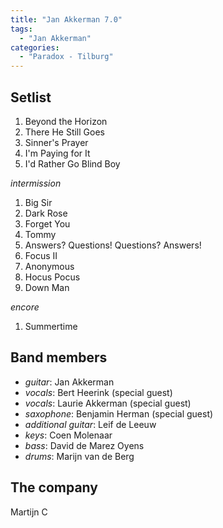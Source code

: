 ```yaml
---
title: "Jan Akkerman 7.0"
tags:
  - "Jan Akkerman"
categories:
  - "Paradox - Tilburg"
---
```

Setlist
-------
1. Beyond the Horizon
1. There He Still Goes
1. Sinner's Prayer
1. I'm Paying for It
1. I'd Rather Go Blind Boy

_intermission_

1. Big Sir
1. Dark Rose
1. Forget You
1. Tommy
1. Answers? Questions! Questions? Answers!
1. Focus II
1. Anonymous
1. Hocus Pocus
1. Down Man

_encore_

1. Summertime

Band members
------------
* _guitar_: Jan Akkerman
* _vocals_: Bert Heerink (special guest)
* _vocals_: Laurie Akkerman (special guest)
* _saxophone_: Benjamin Herman (special guest)
* _additional guitar_: Leif de Leeuw
* _keys_: Coen Molenaar
* _bass_: David de Marez Oyens
* _drums_: Marijn van de Berg

The company
-----------
Martijn C

